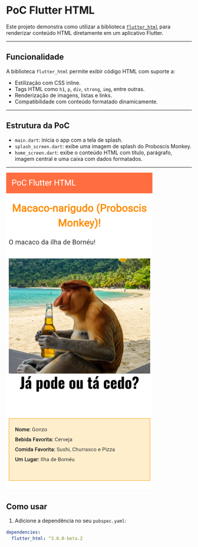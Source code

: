 # PoC Flutter HTML

Este projeto demonstra como utilizar a biblioteca [`flutter_html`](https://pub.dev/packages/flutter_html) para renderizar conteúdo HTML diretamente em um aplicativo Flutter.

---

## Funcionalidade

A biblioteca `flutter_html` permite exibir código HTML com suporte a:

- Estilização com CSS inline.
- Tags HTML como `h1`, `p`, `div`, `strong`, `img`, entre outras.
- Renderização de imagens, listas e links.
- Compatibilidade com conteúdo formatado dinamicamente.

---

## Estrutura da PoC

- `main.dart`: inicia o app com a tela de splash.
- `splash_screen.dart`: exibe uma imagem de splash do Proboscis Monkey.
- `home_screen.dart`: exibe o conteúdo HTML com título, parágrafo, imagem central e uma caixa com dados formatados.

---

![Capa da PoC](https://raw.githubusercontent.com/andersonmatte/poc_flutter_html/refs/heads/master/assets/prints/printhtml.png)

## Como usar

1. Adicione a dependência no seu `pubspec.yaml`:

```yaml
dependencies:
  flutter_html: ^3.0.0-beta.2

